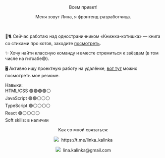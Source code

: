 <p align="center">Всем привет!</p>

<p align="center">Меня зовут Лина, я фронтенд-разработчица.</p><br>

📖🐈 Сейчас работаю над одностраничником «Книжка-котишка» — книга со стихами про котов, заходите [посмотреть](https://github.com/lskalinka/kitty-book).

✨ Хочу найти классную команду и вместе стремиться к звёздам (в том числе на гитхабе😅).

🖥 Активно ищу проектную работу на удалёнке, [вот тут](https://drive.google.com/file/d/1-CVLx2_zdqa0xRyaQw5yZZV9yBzTL5uZ/view?usp=sharing) можно посмотреть мое резюме.

Навыки:<br>
HTML/CSS 🟢🟢🟢🟢⚪️<br>
JavaScript 🟢🟢⚪️⚪️⚪️<br>
TypeScript 🟢⚪️⚪️⚪️⚪️<br>
React 🟢⚪️⚪️⚪️⚪️<br>
Soft skills: в наличии

<p align="center">Как со мной связаться:</p>

<p align="center">
  <img src="https://github.com/user-attachments/assets/5f8bd130-c961-47e6-9583-8d76de6ba336">&nbsp;&nbsp;https://t.me/linka_kalinka
</p>
<p align="center">
  <img src="https://github.com/user-attachments/assets/7875fbcd-c0a6-45ed-8a90-e9640b5fa463">&nbsp;&nbsp;lina.kalinka@gmail.com
</p>
<br>
